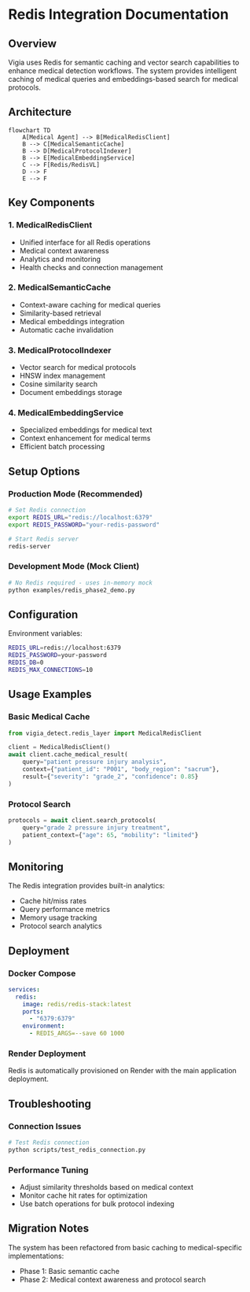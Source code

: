 # Redis Integration Documentation

## Overview

Vigia uses Redis for semantic caching and vector search capabilities to enhance medical detection workflows. The system provides intelligent caching of medical queries and embeddings-based search for medical protocols.

## Architecture

```mermaid
flowchart TD
    A[Medical Agent] --> B[MedicalRedisClient]
    B --> C[MedicalSemanticCache]
    B --> D[MedicalProtocolIndexer]
    B --> E[MedicalEmbeddingService]
    C --> F[Redis/RedisVL]
    D --> F
    E --> F
```

## Key Components

### 1. MedicalRedisClient
- Unified interface for all Redis operations
- Medical context awareness
- Analytics and monitoring
- Health checks and connection management

### 2. MedicalSemanticCache
- Context-aware caching for medical queries
- Similarity-based retrieval
- Medical embeddings integration
- Automatic cache invalidation

### 3. MedicalProtocolIndexer
- Vector search for medical protocols
- HNSW index management
- Cosine similarity search
- Document embeddings storage

### 4. MedicalEmbeddingService
- Specialized embeddings for medical text
- Context enhancement for medical terms
- Efficient batch processing

## Setup Options

### Production Mode (Recommended)
```bash
# Set Redis connection
export REDIS_URL="redis://localhost:6379"
export REDIS_PASSWORD="your-redis-password"

# Start Redis server
redis-server
```

### Development Mode (Mock Client)
```bash
# No Redis required - uses in-memory mock
python examples/redis_phase2_demo.py
```

## Configuration

Environment variables:
```bash
REDIS_URL=redis://localhost:6379
REDIS_PASSWORD=your-password
REDIS_DB=0
REDIS_MAX_CONNECTIONS=10
```

## Usage Examples

### Basic Medical Cache
```python
from vigia_detect.redis_layer import MedicalRedisClient

client = MedicalRedisClient()
await client.cache_medical_result(
    query="patient pressure injury analysis",
    context={"patient_id": "P001", "body_region": "sacrum"},
    result={"severity": "grade_2", "confidence": 0.85}
)
```

### Protocol Search
```python
protocols = await client.search_protocols(
    query="grade 2 pressure injury treatment",
    patient_context={"age": 65, "mobility": "limited"}
)
```

## Monitoring

The Redis integration provides built-in analytics:
- Cache hit/miss rates
- Query performance metrics
- Memory usage tracking
- Protocol search analytics

## Deployment

### Docker Compose
```yaml
services:
  redis:
    image: redis/redis-stack:latest
    ports:
      - "6379:6379"
    environment:
      - REDIS_ARGS=--save 60 1000
```

### Render Deployment
Redis is automatically provisioned on Render with the main application deployment.

## Troubleshooting

### Connection Issues
```bash
# Test Redis connection
python scripts/test_redis_connection.py
```

### Performance Tuning
- Adjust similarity thresholds based on medical context
- Monitor cache hit rates for optimization
- Use batch operations for bulk protocol indexing

## Migration Notes

The system has been refactored from basic caching to medical-specific implementations:
- Phase 1: Basic semantic cache
- Phase 2: Medical context awareness and protocol search
